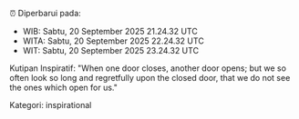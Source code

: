 ⏰ Diperbarui pada:
- WIB: Sabtu, 20 September 2025 21.24.32 UTC
- WITA: Sabtu, 20 September 2025 22.24.32 UTC
- WIT: Sabtu, 20 September 2025 23.24.32 UTC

Kutipan Inspiratif:
"When one door closes, another door opens; but we so often look so long and regretfully upon the closed door, that we do not see the ones which open for us."


Kategori: inspirational

